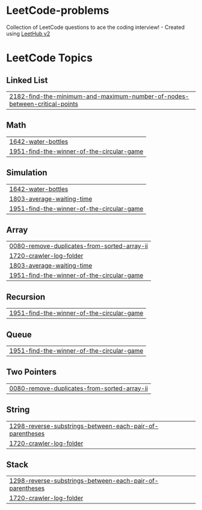 # LeetCode-problems
Collection of LeetCode questions to ace the coding interview! - Created using [LeetHub v2](https://github.com/arunbhardwaj/LeetHub-2.0)

<!---LeetCode Topics Start-->
# LeetCode Topics
## Linked List
|  |
| ------- |
| [2182-find-the-minimum-and-maximum-number-of-nodes-between-critical-points](https://github.com/10sneha/LeetCode-problems/tree/master/2182-find-the-minimum-and-maximum-number-of-nodes-between-critical-points) |
## Math
|  |
| ------- |
| [1642-water-bottles](https://github.com/10sneha/LeetCode-problems/tree/master/1642-water-bottles) |
| [1951-find-the-winner-of-the-circular-game](https://github.com/10sneha/LeetCode-problems/tree/master/1951-find-the-winner-of-the-circular-game) |
## Simulation
|  |
| ------- |
| [1642-water-bottles](https://github.com/10sneha/LeetCode-problems/tree/master/1642-water-bottles) |
| [1803-average-waiting-time](https://github.com/10sneha/LeetCode-problems/tree/master/1803-average-waiting-time) |
| [1951-find-the-winner-of-the-circular-game](https://github.com/10sneha/LeetCode-problems/tree/master/1951-find-the-winner-of-the-circular-game) |
## Array
|  |
| ------- |
| [0080-remove-duplicates-from-sorted-array-ii](https://github.com/10sneha/LeetCode-problems/tree/master/0080-remove-duplicates-from-sorted-array-ii) |
| [1720-crawler-log-folder](https://github.com/10sneha/LeetCode-problems/tree/master/1720-crawler-log-folder) |
| [1803-average-waiting-time](https://github.com/10sneha/LeetCode-problems/tree/master/1803-average-waiting-time) |
| [1951-find-the-winner-of-the-circular-game](https://github.com/10sneha/LeetCode-problems/tree/master/1951-find-the-winner-of-the-circular-game) |
## Recursion
|  |
| ------- |
| [1951-find-the-winner-of-the-circular-game](https://github.com/10sneha/LeetCode-problems/tree/master/1951-find-the-winner-of-the-circular-game) |
## Queue
|  |
| ------- |
| [1951-find-the-winner-of-the-circular-game](https://github.com/10sneha/LeetCode-problems/tree/master/1951-find-the-winner-of-the-circular-game) |
## Two Pointers
|  |
| ------- |
| [0080-remove-duplicates-from-sorted-array-ii](https://github.com/10sneha/LeetCode-problems/tree/master/0080-remove-duplicates-from-sorted-array-ii) |
## String
|  |
| ------- |
| [1298-reverse-substrings-between-each-pair-of-parentheses](https://github.com/10sneha/LeetCode-problems/tree/master/1298-reverse-substrings-between-each-pair-of-parentheses) |
| [1720-crawler-log-folder](https://github.com/10sneha/LeetCode-problems/tree/master/1720-crawler-log-folder) |
## Stack
|  |
| ------- |
| [1298-reverse-substrings-between-each-pair-of-parentheses](https://github.com/10sneha/LeetCode-problems/tree/master/1298-reverse-substrings-between-each-pair-of-parentheses) |
| [1720-crawler-log-folder](https://github.com/10sneha/LeetCode-problems/tree/master/1720-crawler-log-folder) |
<!---LeetCode Topics End-->